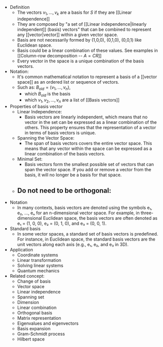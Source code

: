 - Definition
	- The vectors $v_1, \dots, v_k$ are a basis for $S$ if they are [[Linear independence]]
	- They are composed by "a set of [[Linear independence|linearly independent]] (basis) vectors" that can be combined to represent any [[vector|vector]] within a given vector space.
	- Basis are not necessarily formed by (1,0,0), (0,1,0), (0,0,1) like Euclidean space. 
	- Basis could be a linear combination of these values. See examples in [[Column-row decomposition -- $A = CR$]]
	- Every vector in the space is a unique combination of the basis vectors. 
- Notation:
	- It's common mathematical notation to represent a basis of a [[vector space]] as an ordered list or sequence of vectors.
	- Such as: $B_{old} = (v_1, \dots, v_n)$, 
		- which $B_{old}$ is the basis
		- which $v_1, v_2, \dots, v_n$ are a list of [[Basis vectors]]
- Properties of basis vector
	- Linear Independence: 
		- Basis vectors are linearly independent, which means that no vector in the set can be expressed as a linear combination of the others. This property ensures that the representation of a vector in terms of basis vectors is unique.
	- Spanning the Vector Space: 
		- The span of basis vectors covers the entire vector space. This means that any vector within the space can be expressed as a linear combination of the basis vectors.
	- Minimal Set: 
		- Basis vectors form the smallest possible set of vectors that can span the vector space. If you add or remove a vector from the basis, it will no longer be a basis for that space.
	- Do not need to be orthogonal:
		- 
- Notation
	- In many contexts, basis vectors are denoted using the symbols e₁, e₂, ..., eₙ for an n-dimensional vector space. For example, in three-dimensional Euclidean space, the basis vectors are often denoted as e₁ = (1, 0, 0), e₂ = (0, 1, 0), and e₃ = (0, 0, 1).
- Standard basis
	- In some vector spaces, a standard set of basis vectors is predefined. For instance, in Euclidean space, the standard basis vectors are the unit vectors along each axis (e.g., e₁, e₂, and e₃ in 3D).
- Application
	- Coordinate systems
	- Linear transformation
	- Solving linear systems
	- Quantum mechanics
- Related concept:
	- Change of basis
	- Vector space
	- Linear independence
	- Spanning set
	- Dimension
	- Linear combination
	- Orthogonal basis
	- Matrix representation
	- Eigenvalues and eigenvectors
	- Basis expansion
	- Gram-Schmidt process
	- Hilbert space
